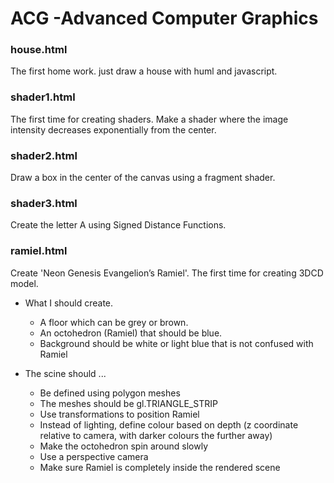 # ACG -Advanced Computer Graphics

### house.html
The first home work. just draw a house with huml and javascript. 

### shader1.html
The first time for creating shaders.
Make a shader where the image intensity decreases exponentially from the center.

### shader2.html
Draw a box in the center of the canvas using a fragment shader.

### shader3.html
Create the letter A using Signed Distance Functions.

### ramiel.html
Create 'Neon Genesis Evangelion’s Ramiel'. The first time for creating 3DCD model.

* What I should create.
    * A floor which can be grey or brown.
    * An octohedron (Ramiel) that should be blue.
    * Background should be white or light blue that is not confused with Ramiel

* The scine should ...
    * Be defined using polygon meshes
    * The meshes should be gl.TRIANGLE_STRIP
    * Use transformations to position Ramiel
    * Instead of lighting, define colour based on depth (z coordinate relative to camera, with darker colours the further away)
    * Make the octohedron spin around slowly
    * Use a perspective camera
    * Make sure Ramiel is completely inside the rendered scene

